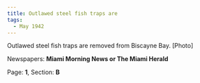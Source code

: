 ```yaml
---  
title: Outlawed steel fish traps are  
tags:  
  - May 1942  
---  
```

  
Outlawed steel fish traps are removed from Biscayne Bay. [Photo]  
  
Newspapers: **Miami Morning News or The Miami Herald**  
  
Page: **1**, Section: **B** 
